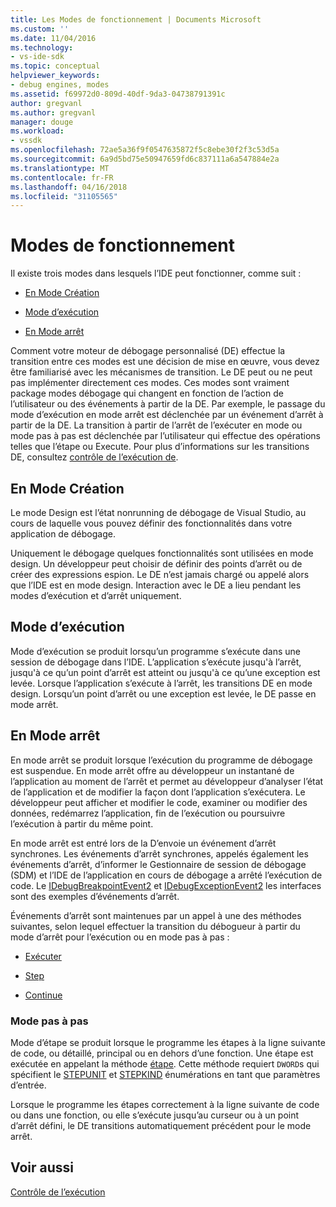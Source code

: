 ```yaml
---
title: Les Modes de fonctionnement | Documents Microsoft
ms.custom: ''
ms.date: 11/04/2016
ms.technology:
- vs-ide-sdk
ms.topic: conceptual
helpviewer_keywords:
- debug engines, modes
ms.assetid: f69972d0-809d-40df-9da3-04738791391c
author: gregvanl
ms.author: gregvanl
manager: douge
ms.workload:
- vssdk
ms.openlocfilehash: 72ae5a36f9f0547635872f5c8ebe30f2f3c53d5a
ms.sourcegitcommit: 6a9d5bd75e50947659fd6c837111a6a547884e2a
ms.translationtype: MT
ms.contentlocale: fr-FR
ms.lasthandoff: 04/16/2018
ms.locfileid: "31105565"
---
```

# <a name="operational-modes"></a>Modes de fonctionnement
Il existe trois modes dans lesquels l’IDE peut fonctionner, comme suit :  
  
-   [En Mode Création](#vsconoperationalmodesanchor1)  
  
-   [Mode d’exécution](#vsconoperationalmodesanchor2)  
  
-   [En Mode arrêt](#vsconoperationalmodesanchor3)  
  
 Comment votre moteur de débogage personnalisé (DE) effectue la transition entre ces modes est une décision de mise en œuvre, vous devez être familiarisé avec les mécanismes de transition. Le DE peut ou ne peut pas implémenter directement ces modes. Ces modes sont vraiment package modes débogage qui changent en fonction de l’action de l’utilisateur ou des événements à partir de la DE. Par exemple, le passage du mode d’exécution en mode arrêt est déclenchée par un événement d’arrêt à partir de la DE. La transition à partir de l’arrêt de l’exécuter en mode ou mode pas à pas est déclenchée par l’utilisateur qui effectue des opérations telles que l’étape ou Execute. Pour plus d’informations sur les transitions DE, consultez [contrôle de l’exécution de](../../extensibility/debugger/control-of-execution.md).  
  
##  <a name="vsconoperationalmodesanchor1"></a> En Mode Création  
 Le mode Design est l’état nonrunning de débogage de Visual Studio, au cours de laquelle vous pouvez définir des fonctionnalités dans votre application de débogage.  
  
 Uniquement le débogage quelques fonctionnalités sont utilisées en mode design. Un développeur peut choisir de définir des points d’arrêt ou de créer des expressions espion. Le DE n’est jamais chargé ou appelé alors que l’IDE est en mode design. Interaction avec le DE a lieu pendant les modes d’exécution et d’arrêt uniquement.  
  
##  <a name="vsconoperationalmodesanchor2"></a> Mode d’exécution  
 Mode d’exécution se produit lorsqu’un programme s’exécute dans une session de débogage dans l’IDE. L’application s’exécute jusqu'à l’arrêt, jusqu'à ce qu’un point d’arrêt est atteint ou jusqu'à ce qu’une exception est levée. Lorsque l’application s’exécute à l’arrêt, les transitions DE en mode design. Lorsqu’un point d’arrêt ou une exception est levée, le DE passe en mode arrêt.  
  
##  <a name="vsconoperationalmodesanchor3"></a> En Mode arrêt  
 En mode arrêt se produit lorsque l’exécution du programme de débogage est suspendue. En mode arrêt offre au développeur un instantané de l’application au moment de l’arrêt et permet au développeur d’analyser l’état de l’application et de modifier la façon dont l’application s’exécutera. Le développeur peut afficher et modifier le code, examiner ou modifier des données, redémarrez l’application, fin de l’exécution ou poursuivre l’exécution à partir du même point.  
  
 En mode arrêt est entré lors de la D’envoie un événement d’arrêt synchrones. Les événements d’arrêt synchrones, appelés également les événements d’arrêt, d’informer le Gestionnaire de session de débogage (SDM) et l’IDE de l’application en cours de débogage a arrêté l’exécution de code. Le [IDebugBreakpointEvent2](../../extensibility/debugger/reference/idebugbreakpointevent2.md) et [IDebugExceptionEvent2](../../extensibility/debugger/reference/idebugexceptionevent2.md) les interfaces sont des exemples d’événements d’arrêt.  
  
 Événements d’arrêt sont maintenues par un appel à une des méthodes suivantes, selon lequel effectuer la transition du débogueur à partir du mode d’arrêt pour l’exécution ou en mode pas à pas :  
  
-   [Exécuter](../../extensibility/debugger/reference/idebugprocess3-execute.md)  
  
-   [Step](../../extensibility/debugger/reference/idebugprocess3-step.md)  
  
-   [Continue](../../extensibility/debugger/reference/idebugprocess3-continue.md)  
  
###  <a name="vsconoperationalmodesanchor4"></a> Mode pas à pas  
 Mode d’étape se produit lorsque le programme les étapes à la ligne suivante de code, ou détaillé, principal ou en dehors d’une fonction. Une étape est exécutée en appelant la méthode [étape](../../extensibility/debugger/reference/idebugprocess3-step.md). Cette méthode requiert `DWORD`s qui spécifient le [STEPUNIT](../../extensibility/debugger/reference/stepunit.md) et [STEPKIND](../../extensibility/debugger/reference/stepkind.md) énumérations en tant que paramètres d’entrée.  
  
 Lorsque le programme les étapes correctement à la ligne suivante de code ou dans une fonction, ou elle s’exécute jusqu’au curseur ou à un point d’arrêt défini, le DE transitions automatiquement précédent pour le mode arrêt.  
  
## <a name="see-also"></a>Voir aussi  
 [Contrôle de l’exécution](../../extensibility/debugger/control-of-execution.md)